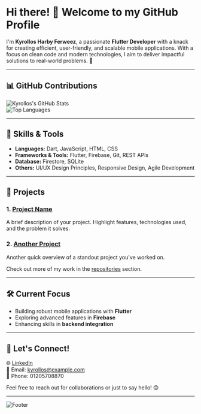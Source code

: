 # Hi there! 👋 Welcome to my GitHub Profile  

I'm **Kyrollos Harby Ferweez**, a passionate **Flutter Developer** with a knack for creating efficient, user-friendly, and scalable mobile applications. With a focus on clean code and modern technologies, I aim to deliver impactful solutions to real-world problems. 🚀  

---

## 📊 GitHub Contributions  

![Kyrollos's GitHub Stats](https://github-readme-stats.vercel.app/api?username=kyrolloss&show_icons=true&theme=radical)  
![Top Languages](https://github-readme-stats.vercel.app/api/top-langs/?username=kyrolloss&layout=compact&theme=radical)  

---

## 🔧 Skills & Tools  

- **Languages:** Dart, JavaScript, HTML, CSS  
- **Frameworks & Tools:** Flutter, Firebase, Git, REST APIs  
- **Database:** Firestore, SQLite  
- **Others:** UI/UX Design Principles, Responsive Design, Agile Development  

---

## 🌟 Projects  

### 1. [Project Name](#)  
A brief description of your project. Highlight features, technologies used, and the problem it solves.  

### 2. [Another Project](#)  
Another quick overview of a standout project you've worked on.

Check out more of my work in the [repositories](https://github.com/kyrolloss?tab=repositories) section.  

---

## 🛠️ Current Focus  
- Building robust mobile applications with **Flutter**  
- Exploring advanced features in **Firebase**  
- Enhancing skills in **backend integration**  

---

## 💬 Let's Connect!  

🌐 [LinkedIn](https://www.linkedin.com/in/kyrollos-ferweez)  
📧 Email: kyrollos@example.com  
📱 Phone: 01205708870  

Feel free to reach out for collaborations or just to say hello! 😊  

---

![Footer](https://github-readme-streak-stats.herokuapp.com/?user=kyrolloss&theme=radical)
